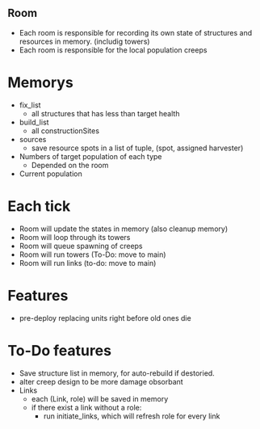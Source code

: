 ## Room 

- Each room is responsible for recording its own state of structures and resources in memory. (includig towers)
- Each room is responsible for the local population creeps

# Memorys
- fix_list
    - all structures that has less than target health
- build_list
    - all constructionSites
- sources
    - save resource spots in a list of tuple, (spot, assigned harvester)
- Numbers of target population of each type
    - Depended on the room
- Current population


# Each tick
- Room will update the states in memory (also cleanup memory)
- Room will loop through its towers
- Room will queue spawning of creeps
- Room will run towers (To-Do: move to main)
- Room will run links (to-do: move to main)

# Features
- pre-deploy replacing units right before old ones die

# To-Do features
- Save structure list in memory, for auto-rebuild if destoried.
- alter creep design to be more damage obsorbant
- Links
    - each (Link, role) will be saved in memory
    - if there exist a link without a role:
        - run initiate_links, which will refresh role for every link
